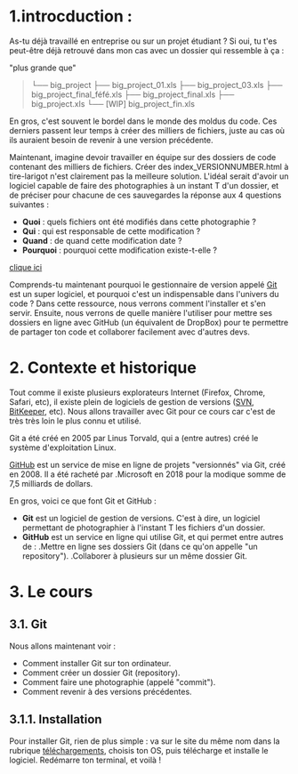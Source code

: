 # 1.introcduction :
As-tu déjà travaillé en entreprise ou sur un projet étudiant ? Si oui, tu t'es peut-être déjà retrouvé dans mon cas avec un dossier qui ressemble à ça :

   
   "plus grande que"
   >└── big_project 
      ├── big_project_01.xls
       ├── big_project_03.xls
        ├── big_project_final_féfé.xls
         ├── big_project_final.xls
          ├── big_project.xls
           └── [WIP] big_project_fin.xls

En gros, c'est souvent le bordel dans le monde des moldus du code. Ces derniers passent leur temps à créer des milliers de fichiers, juste au cas où ils auraient besoin de revenir à une version précédente.

Maintenant, imagine devoir travailler en équipe sur des dossiers de code contenant des milliers de fichiers. Créer des index_VERSIONNUMBER.html à tire-larigot n'est clairement pas la meilleure solution. L'idéal serait d'avoir un logiciel capable de faire des photographies à un instant T d'un dossier, et de préciser pour chacune de ces sauvegardes la réponse aux 4 questions suivantes :

- **Quoi** : quels fichiers ont été modifiés dans cette photographie ?
- **Qui** : qui est responsable de cette modification ?
- **Quand** : de quand cette modification date ?
- **Pourquoi** : pourquoi cette modification existe-t-elle ?

[clique ici](https://www.git-tower.com/learn/git/ebook/en/desktop-gui/basics/what-is-version-control)

Comprends-tu maintenant pourquoi le gestionnaire de version appelé [Git](https://git-scm.com) est un super logiciel, et pourquoi c'est un indispensable dans l'univers du code ? Dans cette ressource, nous verrons comment l'installer et s'en servir. Ensuite, nous verrons de quelle manière l'utiliser pour mettre ses dossiers en ligne avec GitHub (un équivalent de DropBox) pour te permettre de partager ton code et collaborer facilement avec d'autres devs.

# **2. Contexte et historique**
Tout comme il existe plusieurs explorateurs Internet (Firefox, Chrome, Safari, etc), il existe plein de logiciels de gestion de versions ([SVN](https://subversion.apache.org), [BitKeeper](https://www.bitkeeper.org), etc). Nous allons travailler avec Git pour ce cours car c'est de très très loin le plus connu et utilisé.

Git a été créé en 2005 par Linus Torvald, qui a (entre autres) créé le système d'exploitation Linux.

[GitHub](https://github.com) est un service de mise en ligne de projets "versionnés" via Git, créé en 2008. Il a été racheté par     .Microsoft en 2018 pour la modique somme de 7,5 milliards de dollars.

En gros, voici ce que font Git et GitHub :

- **Git** est un logiciel de gestion de versions. C'est à dire, un logiciel permettant de photographier à l'instant T les fichiers d'un dossier.
- **GitHub** est un service en ligne qui utilise Git, et qui permet entre autres de :
    .Mettre en ligne ses dossiers Git (dans ce qu'on appelle "un repository").
    .Collaborer à plusieurs sur un même dossier Git.
# **3. Le cours**
## **3.1. Git**
Nous allons maintenant voir :

- Comment installer Git sur ton ordinateur.
- Comment créer un dossier Git (repository).
- Comment faire une photographie (appelé "commit").
- Comment revenir à des versions précédentes.

## **3.1.1. Installation**
Pour installer Git, rien de plus simple : va sur le site du même nom dans la rubrique [téléchargements](https://git-scm.com/downloads), choisis ton OS, puis télécharge et installe le logiciel. Redémarre ton terminal, et voilà !


